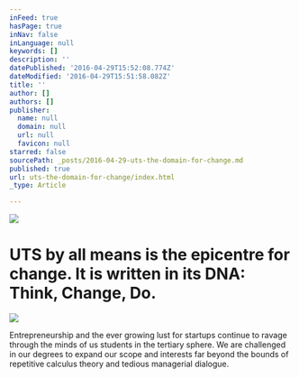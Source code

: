 ```yaml
---
inFeed: true
hasPage: true
inNav: false
inLanguage: null
keywords: []
description: ''
datePublished: '2016-04-29T15:52:08.774Z'
dateModified: '2016-04-29T15:51:58.082Z'
title: ''
author: []
authors: []
publisher:
  name: null
  domain: null
  url: null
  favicon: null
starred: false
sourcePath: _posts/2016-04-29-uts-the-domain-for-change.md
published: true
url: uts-the-domain-for-change/index.html
_type: Article

---
```

![](https://the-grid-user-content.s3-us-west-2.amazonaws.com/583c6778-72f8-498d-9326-945152f46488.jpg)

## 

# UTS by all means is the epicentre for change. It is written in its DNA: Think, Change, Do.
![](https://the-grid-user-content.s3-us-west-2.amazonaws.com/07f14cf2-e9ee-4e0f-8112-2b5cba1289de.jpg)

Entrepreneurship and the ever growing lust for startups continue to ravage through the minds of us students in the tertiary sphere. We are challenged in our degrees to expand our scope and interests far beyond the bounds of repetitive calculus theory and tedious managerial dialogue.